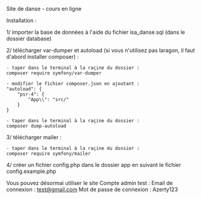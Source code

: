 Site de danse - cours en ligne

Installation :

1/ importer la base de données à l'aide du fichier isa_danse.sql (dans le dossier database)

2/ télécharger var-dumper et autoload (si vous n'utilisez pas laragon, il faut d'abord installer composer) :

    - taper dans le terminal à la raçine du dossier :
    composer require symfony/var-dumper

    - modifier le fichier composer.json en ajoutant : 
    "autoload": {
        "psr-4": {
            "App\\": "src/"
        }
    }

    - taper dans le terminal à la raçine du dossier :
    composer dump-autoload

3/ télécharger mailer :

    - taper dans le terminal à la raçine du dossier :
    composer require symfony/mailer

4/ créer un fichier config.php dans le dossier app en suivant le fichier config.example.php

Vous pouvez désormai utiliser le site
    Compte admin test :
        Email de connexion : test@gmail.com
        Mot de passe de connexion : Azerty123